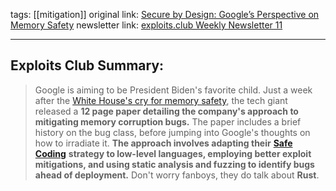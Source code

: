 tags: [[mitigation]]
original link: [Secure by Design: Google’s Perspective on Memory Safety](https://research.google/pubs/secure-by-design-googles-perspective-on-memory-safety/?ref=blog.exploits.club)
newsletter link: [exploits.club Weekly Newsletter 11](https://blog.exploits.club/exploits-club-weekly-newsletter-10-2/)

---
## Exploits Club Summary:
> Google is aiming to be President Biden's favorite child. Just a week after the [White House's cry for memory safety](https://www.whitehouse.gov/oncd/briefing-room/2024/02/26/memory-safety-statements-of-support/?ref=blog.exploits.club), the tech giant released a **12 page paper detailing the company's approach to mitigating memory corruption bugs.** The paper includes a brief history on the bug class, before jumping into Google's thoughts on how to irradiate it. **The approach involves adapting their** [**Safe Coding**](https://github.com/google/safe-html-types/blob/main/doc/index.md?ref=blog.exploits.club#introduction-to-safe-coding) **strategy to low-level languages, employing better exploit mitigations, and using static analysis and fuzzing to identify bugs ahead of deployment.** Don't worry fanboys, they do talk about **Rust**.